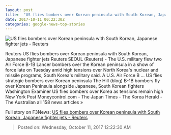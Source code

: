 ```yaml
---
layout: post
title:  "US flies bombers over Korean peninsula with South Korean, Japanese fighter jets - Reuters"
date: 2017-10-11 00:22:30Z
categories: google-news-top-stories
---
```


![US flies bombers over Korean peninsula with South Korean, Japanese fighter jets - Reuters](https://s2.reutersmedia.net/resources/r/?m=02&d=20171010&t=2&i=1204969921&w=&fh=545px&fw=&ll=&pl=&sq=&r=LYNXMPED992BI)

Reuters US flies bombers over Korean peninsula with South Korean, Japanese fighter jets Reuters SEOUL (Reuters) - The U.S. military flew two Air Force B-1B Lancer bombers over the Korean peninsula in a show of force late on Tuesday amid high tensions over North Korea's nuclear and missile programs, South Korea's military said. A U.S. Air Force B ... US flies strategic bombers over Korean peninsula The Hill (blog) B-1B bombers fly over Korean Peninsula alongside Japanese, South Korean fighters Washington Examiner US flies bombers over Korea as tensions remain high New York Post Moneycontrol.com - The Japan Times - The Korea Herald - The Australian all 158 news articles »


Full story on F3News: [US flies bombers over Korean peninsula with South Korean, Japanese fighter jets - Reuters](http://www.f3nws.com/n/x2MbUC)

> Posted on: Wednesday, October 11, 2017 12:22:30 AM
